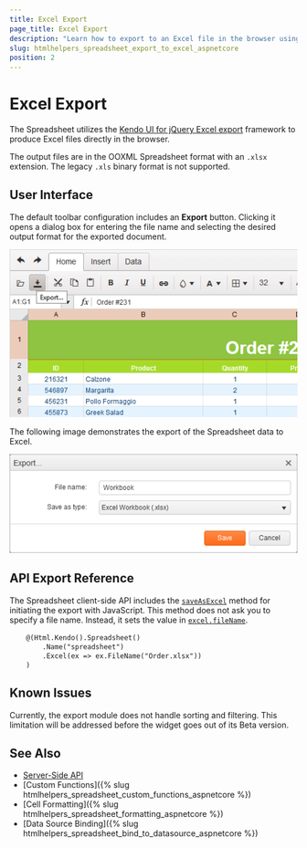 ```yaml
---
title: Excel Export
page_title: Excel Export
description: "Learn how to export to an Excel file in the browser using the Telerik UI Spreadsheet component for {{ site.framework }}."
slug: htmlhelpers_spreadsheet_export_to_excel_aspnetcore
position: 2
---
```


# Excel Export

The Spreadsheet utilizes the [Kendo UI for jQuery Excel export](https://docs.telerik.com/kendo-ui/framework/excel/introduction) framework to produce Excel files directly in the browser.

The output files are in the OOXML Spreadsheet format with an `.xlsx` extension. The legacy `.xls` binary format is not supported.

## User Interface

The default toolbar configuration includes an **Export** button. Clicking it opens a dialog box for entering the file name and selecting the desired output format for the exported document.

![{{ site.product_short }} Activating the Export to Excel dialog](activate-export.png)

The following image demonstrates the export of the Spreadsheet data to Excel.

![{{ site.product_short }} Exporting to Excel](export-to-excel.png)

## API Export Reference

The Spreadsheet client-side API includes the [`saveAsExcel`](https://docs.telerik.com/kendo-ui/api/javascript/ui/spreadsheet/methods/saveasexcel) method for initiating the export with JavaScript. This method does not ask you to specify a file name. Instead, it sets the value in [`excel.fileName`](https://docs.telerik.com/kendo-ui/api/javascript/ui/spreadsheet/configuration/excel#excel.fileName).

```HtmlHelper
    @(Html.Kendo().Spreadsheet()
        .Name("spreadsheet")
        .Excel(ex => ex.FileName("Order.xlsx"))
    )
```

## Known Issues

Currently, the export module does not handle sorting and filtering. This limitation will be addressed before the widget goes out of its Beta version.

## See Also

* [Server-Side API](/api/spreadsheet)
* [Custom Functions]({% slug htmlhelpers_spreadsheet_custom_functions_aspnetcore %})
* [Cell Formatting]({% slug htmlhelpers_spreadsheet_formatting_aspnetcore %})
* [Data Source Binding]({% slug htmlhelpers_spreadsheet_bind_to_datasource_aspnetcore %})
